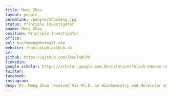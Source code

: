```yaml
---
title: Meng Zhou
layout: people
permalink: /people/zhoumeng.jpg
status: Principle Investigator
pname: Meng Zhou
position: Principle Investigator
office: 
eml: biofomeng@hotmail.com
website: zhoulabcph.github.io
cv: 
github: https://github.com/ZhoulabCPH
linkedin:
google_scholar: https://scholar.google.com.hk/citations?hl=zh-CN&user=O5RxsC8AAAAJ
twitter: 
facebook: 
instagram:
desp: Dr. Meng Zhou received his Ph.D. in Biochemistry and Molecular Biology from Jilin University, China. He has been dedicated to the field of bioinformatics and medical big data since 2004. Currently, he is a full professor at the School of Biomedical Engineering, National Clinical Research Center for Ocular Diseases, State Key Laboratory of Ophthalmology, Optometry and Visual Science, Eye Hospital, Wenzhou Medical University, China. His research primarily focuses on utilizing machine learning, statistical and other computational methods on multimodal data to address challenges in precision medicine for better disease detection, better treatment selection and monitoring, and better decision support for medicine practice and public health. He has published over 80 peer-reviewed papers which have been cited over 4300 times with an H-index of 34 as indicated in Google Scholar (update in 2023/08).
---
```

